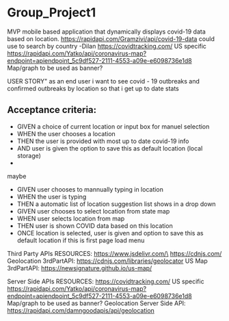 # Group_Project1
MVP
mobile based application that dynamically displays covid-19 data based on location. https://rapidapi.com/Gramzivi/api/covid-19-data  could use to search by country  -Dilan
https://covidtracking.com/   US specific 
https://rapidapi.com/Yatko/api/coronavirus-map?endpoint=apiendpoint_5c9df527-2111-4553-a09e-e6098736e1d8  Map/graph to be used as banner?


USER STORY"
as an end user
i want to see covid - 19 outbreaks and confirmed outbreaks by location
so that i get up to date stats


## Acceptance criteria:
- GIVEN a choice of current location or input box for manuel selection
- WHEN the user chooses a location
- THEN the user is provided with most up to date covid-19 info
- AND user is given the option to save this as default location (local storage)
- 

maybe
- GIVEN user chooses to mannually typing in location
- WHEN the user is typing
- THEN a automatic list of location suggestion list shows in a drop down 
- GIVEN user chooses to select location from state map
- WHEN user selects location from map
- THEN user is shown COVID data based on this location
- ONCE location is selected, user is given and option to save this as default location if this is first page load
menu


 Third Party APIs RESOURCES:
https://www.jsdelivr.com/\
https://cdnjs.com/
Geolocation 3rdPartAPI: https://cdnjs.com/libraries/geolocator
US Map 3rdPartAPI: https://newsignature.github.io/us-map/

Server Side APIs RESOURCES:
https://covidtracking.com/   US specific 
https://rapidapi.com/Yatko/api/coronavirus-map?endpoint=apiendpoint_5c9df527-2111-4553-a09e-e6098736e1d8  Map/graph to be used as banner?
Geolocation Server Side API: https://rapidapi.com/damngoodapis/api/geolocation

